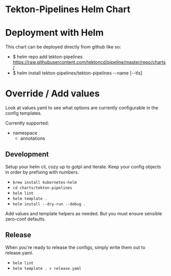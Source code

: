 # Tekton-Pipelines Helm Chart

# Deployment with Helm

This chart can be deployed directly from github like so:

- $ helm repo add tekton-pipelines https://raw.githubusercontent.com/tektoncd/pipeline/master/repo/charts/
- $ helm install tekton-pipelines/tekton-pipelines --name <my-release> [--tls]

# Override / Add values

Look at values.yaml to see what options are currently configurable in the config templates.

Currently supported:

- namespace
    - annotations

## Development

Setup your helm cli, cozy up to gotpl and iterate.  Keep your config objects in order by prefixing with numbers.

- `brew install kubernetes-helm`
- `cd charts/tekton-pipelines`
- `helm lint`
- `helm template .`
- `helm install --dry-run --debug .`

Add values and template helpers as needed.  But you must ensure sensible zero-conf defaults.

## Release

When you're ready to release the configs, simply write them out to release.yaml.

- `helm lint`
- `helm template . > release.yaml`
